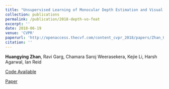 ```yaml
---
title: "Unsupervised Learning of Monocular Depth Estimation and Visual Odometry with Deep Feature Reconstruction"
collection: publications
permalink: /publication/2018-depth-vo-feat
excerpt: ''
date: 2018-06-19
venue: 'CVPR'
paperurl: 'http://openaccess.thecvf.com/content_cvpr_2018/papers/Zhan_Unsupervised_Learning_of_CVPR_2018_paper.pdf'
citation: ''
---
```


**Huangying Zhan**, Ravi Garg, Chamara Saroj Weerasekera, Kejie Li, Harsh Agarwal, Ian Reid

[Code Available](https://github.com/Huangying-Zhan/Depth-VO-Feat)

[Paper](http://openaccess.thecvf.com/content_cvpr_2018/papers/Zhan_Unsupervised_Learning_of_CVPR_2018_paper.pdf)
